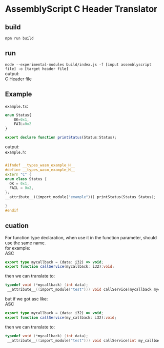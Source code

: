 # AssemblyScript C Header Translator

## build
`npm run build`
## run
`node --experimental-modules build/index.js -f [input assemblyscript file] -o [target header file]`  
output:  
C Header file

## Example
`example.ts`:  
```typescript
enum Status{
    OK=0x1,
    FAIL=0x2
}

export declare function printStatus(Status:Status);
```

output:  
`example.h`:  
```C++

#ifndef __types_wasm_example_H__
#define __types_wasm_example_H__
extern "C" {
enum class Status {
  OK = 0x1,
  FAIL = 0x2,
};
__attribute__((import_module("example"))) printStatus(Status Status);

}
#endif


```

## cuation

For function type declaration, when use it in the function parameter, should use the same name.  
for example:  
ASC
```typescript
export type mycallback = (data: i32) => void;
export function callService(mycallback: i32):void;
```
then we can translate to:  
```C
typedef void (*mycallback) (int data);
 __attribute__((import_module("test"))) void callService(mycallback mycallback);

```

but if we got asc like:  
ASC
```typescript
export type mycallback = (data: i32) => void;
export function callService(my_callback: i32):void;
```
then we can translate to:  
```C
typedef void (*mycallback) (int data);
 __attribute__((import_module("test"))) void callService(int my_callback);

```
